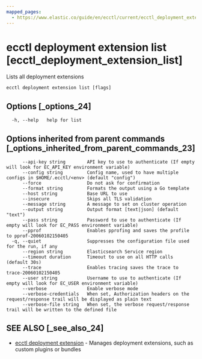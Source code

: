 ```yaml
---
mapped_pages:
  - https://www.elastic.co/guide/en/ecctl/current/ecctl_deployment_extension_list.html
---
```


# ecctl deployment extension list [ecctl_deployment_extension_list]

Lists all deployment extensions

```
ecctl deployment extension list [flags]
```


## Options [_options_24]

```
  -h, --help   help for list
```


## Options inherited from parent commands [_options_inherited_from_parent_commands_23]

```
      --api-key string        API key to use to authenticate (If empty will look for EC_API_KEY environment variable)
      --config string         Config name, used to have multiple configs in $HOME/.ecctl/<env> (default "config")
      --force                 Do not ask for confirmation
      --format string         Formats the output using a Go template
      --host string           Base URL to use
      --insecure              Skips all TLS validation
      --message string        A message to set on cluster operation
      --output string         Output format [text|json] (default "text")
      --pass string           Password to use to authenticate (If empty will look for EC_PASS environment variable)
      --pprof                 Enables pprofing and saves the profile to pprof-20060102150405
  -q, --quiet                 Suppresses the configuration file used for the run, if any
      --region string         Elasticsearch Service region
      --timeout duration      Timeout to use on all HTTP calls (default 30s)
      --trace                 Enables tracing saves the trace to trace-20060102150405
      --user string           Username to use to authenticate (If empty will look for EC_USER environment variable)
      --verbose               Enable verbose mode
      --verbose-credentials   When set, Authorization headers on the request/response trail will be displayed as plain text
      --verbose-file string   When set, the verbose request/response trail will be written to the defined file
```


## SEE ALSO [_see_also_24]

* [ecctl deployment extension](/reference/ecctl_deployment_extension.md)	 - Manages deployment extensions, such as custom plugins or bundles

